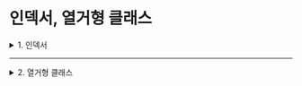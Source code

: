 # 인덱서, 열거형 클래스

<details>
<summary>1. 인덱서</summary>
<div markdown="1">       

### 인덱서(indexer)란?
* 배열과 프로퍼티의 특징을 모두 가지는 객체
* **배열을 캡슐화**하여 외부의 접근을 제한적으로 허용하는 특별한 도구임
* 클래스를 배열처럼 사용할 수 있게 해

### 인덱서와 프로퍼티(property)를 구별하는 3가지 측면
* 인덱서를 정의할 때는 변수명을 사용하지 않고 **'this' 키워드를 사용**함
* 프로퍼티가 매개변수를 사용하지 않는 것과 달리, 인덱서는 **배열을 위한 매개변수를 사용**함
* 인덱서는 **자동 구현 프로퍼티**를 지원하지 않음

### 예시 코드
```C#
class IdxDemo
{
  private int[] num = new int[5];

  //다음 this가 가리키는 것은 private 배열 변수 num이다.
  public int this[int x]
  {
    set { num[x] = value; }
    get { return num[x]; }
  }
}

class Program
{
  static void Main()
  {
    /* 다음 test를 배열로 선언하지 않았는데 배열처럼 사용할 수 있는 것은
       클래스 안에 인덱서(배열 프로퍼티)가 존재하기 때문임. */
    IdxDemo test = new IdxDemo();

    for(int x = 0; x < 5; x++)
    {
      //test 클래스를 배열처럼 사용하고 있음
      test[x] = x;
      Console.WriteLine(test[x]);
    }
  }
}
```
* 'IdxDemo' 클래스의 인스턴스인 'test'를 선언한 뒤에 이를 'test[x]' 즉, 배열처럼 사용하고 있음
* 이처럼 인덱스를 사용하면 클래스를 배열처럼 운영할 수 있음
* 2차원 배열 혹은 그 이상에서의 인덱스 사용 코드
```C#
class StudentScore
{
  //2차원 배열 선언과 초기값 배정
  private double[ , ] eachScore = new double[3,3] { {0,0,0}, {0,0,0}, {0,0,0} };

  //매개변수를 두 개 가지는 인덱서
  public double this[int x, int y]
  {
    set { eachScore[x,y] = value; }
    get { return eachScore[x,y]; }
  }

  //과목 선택을 위해 1차원 배열 사용
  private string[] subject = new string[3] { "국어, "영어", "수학" };

  //매개변수를 한 개 가지는 인덱서 : 인덱서 오버로딩
  public string this[int z]
  {
    set { subject[z] = value; }
    get { return subject[2]; }
  }
}

class Program
{
  static void Main()
  {
    int a; //학생 카운터
    int b; //과목별 점수
    double sum = 0.0; //총점
    double avg = 0.0; //평균

    //클래스의 인스턴스 생성
    StudentScore ss = new StudentScore();

    for(b = 0; b < 3; b++)
    {
      for(a = 0; a < 3; a++)
      {
        //과목을 고정시킨 채 학생을 바꾸면서 입력을 받는다.
        Console.Write("학생{0}의 {1} 성적을 입력하세요: ", a, ss[b]);
        ss[a, b] = Convert.ToDouble(Console.ReadLine());
      }
    }

    Console.WriteLine();

    //학생을 고정시킨 채 과목을 바꾸면서 계산한다.
    for(a = 0; a < 3; a++)
    {
      for(b = 0; b < 3; b++)
      {
        sum += ss[a, b];
        avg = sum / 3;
      }

      Console.WriteLine("학생{0}의 국영수 총점은 {1}점입니다", a, sum);
      sum = 0; //총점 초기화

      Console.WriteLine("학생{0}의 국영수 평균은 {1}점입니다", a, avg);
    }
  }
}
```
* 함수의 오버로딩과 마찬가지로 시그니처까지 똑같은 인덱서는 만들 수 없음
* 외부 클래스에서 접근하여 임의로 수정하는 것이 불가능함(캡슐화 되어 있다는 뜻!)

### 인덱스 vs. 인덱서
* 배열에서 데이터가 저장되는 위치(주소)를 가리키는 변수를 **인덱스(index)** 라고 하고,
* **인덱서(indexer)** 는 특별한 종류의 프로퍼티를 부르는 이름임

</div>
</details>

___

<details>
<summary>2. 열거형 클래스</summary>
<div markdown="1">       

### 열거형 클래스(enum class)란?
* **상수의 집합**을 뜻함
* 정의 방법
  >enum <열거형 이름> { 값1, 값2, 값3, ... }

### 배열과 열거형 클래스의 차이
* 배열과 달리 열거형 클래스가 가지는 자료는 **상수**, 즉 **변하지 않는 값**이라는 점
* So, 프로그램이 실행하는 동안 값을 배정받거나 수정해야 하는 경우에 배열을 사용하고,
* 프로그램이 종료될 때까지 값의 변화가 일어나지 않아야 하는 경우에 열거형 클래스를 사용함
* 배열과 달리 개발자가 원하는 인덱스를 직접 배정할 수 있음
* 중간에 따로 배정하지 않은 경우에는 자신의 왼쪽에 있던 인덱스에서 하나 증가한 값을 가지게 됨

### 예시 코드
```C#
enum Days { Sun = 2, Mon, Tue = 3, Wed = 8, Thu, Fri = 100, Sat }

class Program
{
  static void Main()
  {
    //형 변환을 통해 열거형의 자료를 정수로 바꾸고 있다.
    int x1 = (int) Days.Sun;
    int x2 = (int) Days.Mon;
    int x3 = (int) Days.Tue;
    int x4 = (int) Days.Wed;
    int x5 = (int) Days.Thu;
    int x6 = (int) Days.Fri;
    int x7 = (int) Days.Sat;

    Console.WRiteLine(x1);  //출력값 2
    Console.WRiteLine(x2);  //출력값 3
    Console.WRiteLine(x3);  //출력값 3
    Console.WRiteLine(x4);  //출력값 8
    Console.WRiteLine(x5);  //출력값 9
    Console.WRiteLine(x6);  //출력값 100
    Console.WRiteLine(x7);  //출력값 101
  }
}
```

* 열거형에 저장된 데이터를 가져오는 방법 3가지 예시 코드
```C#
enum TrafficLights { Green, Red, Yellow }

class Program
{
  static void Main()
  {
    //방법(1) : 직접 접근
    Console.WriteLine(TrafficLights.Green);
    Console.WriteLine(TrafficLights.Red);
    Console.WriteLine(TrafficLights.Yellow);

    Console.WriteLine();

    //방법(2) : 주소를 통한 접근
    Console.WriteLine((TrafficLights)0);
    Console.WriteLine((TrafficLights)1);
    Console.WriteLine((TrafficLights)2);

    Console.WriteLine();

    TrafficLight x = TrafficLights.Green;
    TrafficLight y = TrafficLights.Red;
    TrafficLight z = TrafficLights.Yellow;

    //방법(3) : 인스턴스를 통한 접근
    Console.WriteLine(x);
    Console.WriteLine(y);
    Console.WriteLine(z);
  }
}
```

* 열거형 클래스는 인덱스를 임의로 정할 수 있기 때문에, 반복문이 필요한 경우에 열거형은 for문이나 while문보다 switch문을 주로 사용하게 됨
```C#
enum TrafficLights { Green=1, Red=10, Yellow=100 }

class Program
{
  static void Main()
  {
    Console.WriteLine("Green Light = 1");
    Console.WriteLine("Red Light = 10");
    Console.WriteLine("Yellow Light = 100");
    Console.WriteLine("--------------------");
    Console.WriteLine("What is the color of the traffic light?  ");
    int x = int.Parse(Console.ReadLine());

    switch((TrafficLights)x)
    {
      case (TrafficLights)1:
        Console.WriteLine("\nGo!");
        break;

      case (TrafficLights)10:
        Console.WriteLine("\nStop!");
        break;

      case (TrafficLights)100:
        Console.WriteLine("\nSlow down and be careful!");
        break;

      case (TrafficLights)1:
        Console.WriteLine("\nWrong input!");
        break;
    }
  }
}
```
</div>
</details>
